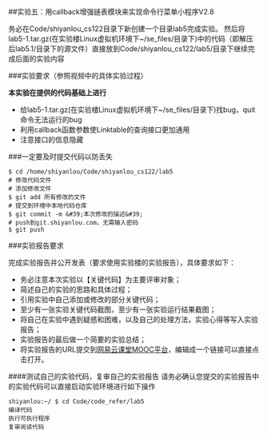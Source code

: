 ##实验五：用callback增强链表模块来实现命令行菜单小程序V2.8

务必在Code/shiyanlou_cs122目录下新创建一个目录lab5完成实验。
然后将lab5-1.tar.gz(在实验楼Linux虚拟机环境下~/se_files/目录下)中的代码（即解压后lab5.1/目录下的源文件）直接放到Code/shiyanlou_cs122/lab5/目录下继续完成后面的实验内容

###实验要求（参照视频中的具体实验过程）

**本实验在提供的代码基础上进行**
- 给lab5-1.tar.gz(在实验楼Linux虚拟机环境下~/se_files/目录下)找bug，quit命令无法运行的bug
- 利用callback函数参数使Linktable的查询接口更加通用
- 注意接口的信息隐藏

###一定要及时提交代码以防丢失

```
$ cd /home/shiyanlou/Code/shiyanlou_cs122/lab5
# 修改代码文件
# 添加修改文件
$ git add 所有修改的文件
# 提交到环境中本地代码仓库
$ git commit -m &#39;本次修改的描述&#39;
# push到git.shiyanlou.com，无需输入密码
$ git push
```

###实验报告要求

完成实验报告并公开发表（要求使用实验楼的实验报告），具体要求如下：

- 务必注意本次实验以【关键代码】为主要评审对象；
- 简述自己的实验的思路和具体过程；
- 引用实验中自己添加或修改的部分关键代码；
- 至少有一张实验关键代码截图，至少有一张实验运行结果截图；
- 将自己在实验中遇到疑惑和困难，以及自己的处理方法，实验心得等写入实验报告；
- 实验报告的最后做一个简要的实验总结；
- 将实验报告的URL提交到[网易云课堂MOOC平台](http://mooc.study.163.com/course/USTC-1000002006)，编辑成一个链接可以直接点击打开。


####测试自己的实验代码，复审自己的实验报告
请务必确认您提交的实验报告中的实验代码可以直接启动实验环境进行如下操作
```
shiyanlou:~/ $ cd Code/code_refer/lab5 
编译代码
执行可执行程序
复审阅读代码
```